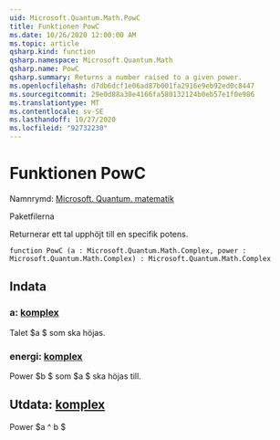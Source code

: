 ```yaml
---
uid: Microsoft.Quantum.Math.PowC
title: Funktionen PowC
ms.date: 10/26/2020 12:00:00 AM
ms.topic: article
qsharp.kind: function
qsharp.namespace: Microsoft.Quantum.Math
qsharp.name: PowC
qsharp.summary: Returns a number raised to a given power.
ms.openlocfilehash: d7db6dcf1e06ad87b001fa2916e9eb92ed0c8447
ms.sourcegitcommit: 29e0d88a30e4166fa580132124b0eb57e1f0e986
ms.translationtype: MT
ms.contentlocale: sv-SE
ms.lasthandoff: 10/27/2020
ms.locfileid: "92732230"
---
```

# <a name="powc-function"></a>Funktionen PowC

Namnrymd: [Microsoft. Quantum. matematik](xref:Microsoft.Quantum.Math)

Paketfilerna [](https://nuget.org/packages/)


Returnerar ett tal upphöjt till en specifik potens.

```qsharp
function PowC (a : Microsoft.Quantum.Math.Complex, power : Microsoft.Quantum.Math.Complex) : Microsoft.Quantum.Math.Complex
```


## <a name="input"></a>Indata

### <a name="a--complex"></a>a: [komplex](xref:Microsoft.Quantum.Math.Complex)

Talet $a $ som ska höjas.


### <a name="power--complex"></a>energi: [komplex](xref:Microsoft.Quantum.Math.Complex)

Power $b $ som $a $ ska höjas till.



## <a name="output--complex"></a>Utdata: [komplex](xref:Microsoft.Quantum.Math.Complex)

Power $a ^ b $